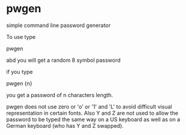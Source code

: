 # pwgen
simple command line password generator

To use type

pwgen


abd you will get a random 8 symbol password


if you type 

pwgen {n}

you get a password of n characters length.

pwgen does not use zero or 'o' or '1' and 'L'
to avoid difficult visual representation in certain fonts.
Also Y and Z are not used to allow the password to be typed
the same way on a US keyboard as well as on a German keyboard
(who has Y and Z swapped).

